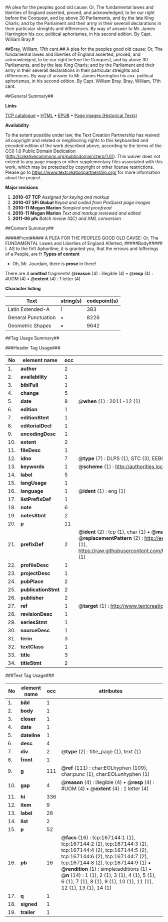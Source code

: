 #A plea for the peoples good old cause: Or, The fundamental lawes and liberties of England asserted, proved, and acknowledged, to be our right before the Conquest, and by above 30 Parliaments, and by the late King Charls; and by the Parliament and their army in their severall declarations in their particular streights and differences. By way of answer to Mr. James Harrington his cxx. political aphorismes, in his second edition. By Capt. William Bray.#

##Bray, William, 17th cent.##
A plea for the peoples good old cause: Or, The fundamental lawes and liberties of England asserted, proved, and acknowledged, to be our right before the Conquest, and by above 30 Parliaments, and by the late King Charls; and by the Parliament and their army in their severall declarations in their particular streights and differences. By way of answer to Mr. James Harrington his cxx. political aphorismes, in his second edition. By Capt. William Bray.
Bray, William, 17th cent.

##General Summary##

**Links**

[TCP catalogue](http://www.ota.ox.ac.uk/tcp/)  • 
[HTML](http://tei.it.ox.ac.uk/tcp/Texts-HTML/free/A77/A77282.html)  • 
[EPUB](http://tei.it.ox.ac.uk/tcp/Texts-EPUB/free/A77/A77282.epub) • 
[Page images (Historical Texts)](https://historicaltexts.jisc.ac.uk/eebo-99866168e)

**Availability**

To the extent possible under law, the Text Creation Partnership has waived all copyright and related or neighboring rights to this keyboarded and encoded edition of the work described above, according to the terms of the CC0 1.0 Public Domain Dedication (http://creativecommons.org/publicdomain/zero/1.0/). This waiver does not extend to any page images or other supplementary files associated with this work, which may be protected by copyright or other license restrictions. Please go to https://www.textcreationpartnership.org/ for more information about the project.

**Major revisions**

1. __2010-07__ __TCP__ *Assigned for keying and markup*
1. __2010-07__ __SPi Global__ *Keyed and coded from ProQuest page images*
1. __2010-11__ __Megan Marion__ *Sampled and proofread*
1. __2010-11__ __Megan Marion__ *Text and markup reviewed and edited*
1. __2011-06__ __pfs__ *Batch review (QC) and XML conversion*

##Content Summary##

#####Front#####
A PLEA FOR THE PEOPLES GOOD OLD CAVSE: Or, The FUNDAMENTAL Lawes and Liberties of England Aſſerted, 
#####Body#####
I. AS to the firſt Aphoriſme, it is granted you, that the errours and ſufferings of a People, are fr
**Types of content**

  * Oh, Mr. Jourdain, there is **prose** in there!

There are 4 **omitted** fragments! 
 @__reason__ (4) : illegible (4)  •  @__resp__ (4) : #UOM (4)  •  @__extent__ (4) : 1 letter (4)

**Character listing**


|Text|string(s)|codepoint(s)|
|---|---|---|
|Latin Extended-A|ſ|383|
|General Punctuation|•|8226|
|Geometric Shapes|▪|9642|

##Tag Usage Summary##

###Header Tag Usage###

|No|element name|occ|attributes|
|---|---|---|---|
|1.|__author__|2||
|2.|__availability__|1||
|3.|__biblFull__|1||
|4.|__change__|5||
|5.|__date__|8| @__when__ (1) : 2011-12 (1)|
|6.|__edition__|1||
|7.|__editionStmt__|1||
|8.|__editorialDecl__|1||
|9.|__encodingDesc__|1||
|10.|__extent__|2||
|11.|__fileDesc__|1||
|12.|__idno__|7| @__type__ (7) : DLPS (1), STC (3), EEBO-CITATION (1), PROQUEST (1), VID (1)|
|13.|__keywords__|1| @__scheme__ (1) : http://authorities.loc.gov/ (1)|
|14.|__label__|5||
|15.|__langUsage__|1||
|16.|__language__|1| @__ident__ (1) : eng (1)|
|17.|__listPrefixDef__|1||
|18.|__note__|6||
|19.|__notesStmt__|2||
|20.|__p__|11||
|21.|__prefixDef__|2| @__ident__ (2) : tcp (1), char (1)  •  @__matchPattern__ (2) : ([0-9\-]+):([0-9IVX]+) (1), (.+) (1)  •  @__replacementPattern__ (2) : http://eebo.chadwyck.com/downloadtiff?vid=$1&page=$2 (1), https://raw.githubusercontent.com/textcreationpartnership/Texts/master/tcpchars.xml#$1 (1)|
|22.|__profileDesc__|1||
|23.|__projectDesc__|1||
|24.|__pubPlace__|2||
|25.|__publicationStmt__|2||
|26.|__publisher__|2||
|27.|__ref__|1| @__target__ (1) : http://www.textcreationpartnership.org/docs/. (1)|
|28.|__revisionDesc__|1||
|29.|__seriesStmt__|1||
|30.|__sourceDesc__|1||
|31.|__term__|3||
|32.|__textClass__|1||
|33.|__title__|3||
|34.|__titleStmt__|2||


###Text Tag Usage###

|No|element name|occ|attributes|
|---|---|---|---|
|1.|__bibl__|1||
|2.|__body__|1||
|3.|__closer__|1||
|4.|__date__|1||
|5.|__dateline__|1||
|6.|__desc__|4||
|7.|__div__|2| @__type__ (2) : title_page (1), text (1)|
|8.|__front__|1||
|9.|__g__|111| @__ref__ (111) : char:EOLhyphen (109), char:punc (1), char:EOLunhyphen (1)|
|10.|__gap__|4| @__reason__ (4) : illegible (4)  •  @__resp__ (4) : #UOM (4)  •  @__extent__ (4) : 1 letter (4)|
|11.|__hi__|336||
|12.|__item__|9||
|13.|__label__|28||
|14.|__list__|2||
|15.|__p__|52||
|16.|__pb__|16| @__facs__ (16) : tcp:167144:1 (1), tcp:167144:2 (2), tcp:167144:3 (2), tcp:167144:4 (2), tcp:167144:5 (2), tcp:167144:6 (2), tcp:167144:7 (2), tcp:167144:8 (2), tcp:167144:9 (1)  •  @__rendition__ (1) : simple:additions (1)  •  @__n__ (14) : 1 (1), 2 (1), 3 (1), 4 (1), 5 (1), 6 (1), 7 (1), 8 (1), 9 (1), 10 (1), 11 (1), 12 (1), 13 (1), 14 (1)|
|17.|__q__|1||
|18.|__signed__|1||
|19.|__trailer__|1||
